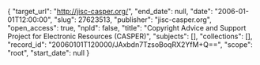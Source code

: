 {
  "target_url": "http://jisc-casper.org/", 
  "end_date": null, 
  "date": "2006-01-01T12:00:00", 
  "slug": 27623513, 
  "publisher": "jisc-casper.org", 
  "open_access": true, 
  "npld": false, 
  "title": "Copyright Advice and Support Project for Electronic Resources (CASPER)", 
  "subjects": [], 
  "collections": [], 
  "record_id": "20060101T120000/JAxbdn7TzsoBoqRX2YfM+Q==", 
  "scope": "root", 
  "start_date": null
}

